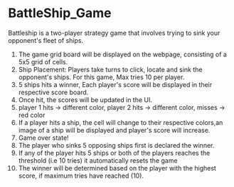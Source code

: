 # BattleShip_Game

 Battleship is a  two-player strategy game that involves trying to sink your opponent's fleet of ships. 

1. The game grid board will be displayed on the webpage, consisting of a 5x5 grid of cells.
2. Ship Placement: Players take turns to click, locate and sink the opponent's ships. For this game, Max tries 10 per player.
3. 5 ships hits a winner, Each player's score will be displayed in their respective score board.
4. Once hit, the scores will be updated in the UI.
5. player 1 hits -> different color, player 2 hits -> different color, misses -> red color
6. If a player hits a ship, the cell will change to their respective colors,an image of a ship will be displayed and player's score will increase.
7. Game over state! 
8. The player who sinks 5 opposing ships first is declared the winner.
9. If any of the player hits 5 ships or both of the players reaches the threshold (i.e 10 tries) it automatically resets the game
10. The winner will be determined based on the player with the highest score, if maximum tries have reached (10). 

